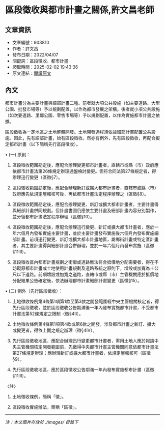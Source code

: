 # 區段徵收與都市計畫之關係,許文昌老師

## 文章資訊
- 文章編號：903810
- 作者：許文昌
- 發布日期：2022/04/07
- 關鍵詞：區段徵收、都市計畫
- 爬取時間：2025-02-02 19:43:36
- 原文連結：[閱讀原文](https://real-estate.get.com.tw/Columns/detail.aspx?no=903810)

## 內文
都市計畫分為主要計畫與細部計畫二種。前者就大項公共設施（如主要道路、大型公園、批發市場等）予以規劃配置，以作為都市發展之架構。後者就小項公共設施（如次要道路、里鄰公園、零售市場等）予以規劃配置，以作為實施都市計畫之依據。

區段徵收為一定地區之土地整體開發。土地開發過程須依據細部計畫配置公共設施。因此，先有細部計畫，始有區段徵收。然亦有例外，先有區段徵收，再配合擬定都市計畫（以下簡稱先行區段徵收）。

• (一) 原則：

1. 區段徵收範圍勘定後，應配合辦理變更都市計畫者，直轄市或縣（市）政府應依都市計畫法第26條規定辦理通盤檢討變更。但符合同法第27條規定者，得辦理迅行變更（區徵§7）。

2. 區段徵收範圍勘定後，應配合辦理新訂或擴大都市計畫者，直轄市或縣（市）政府應先依規定層報核可後，再依都市計畫法定程序辦理之（區徵§8）。

3. 區段徵收範圍勘定後，應配合辦理變更、新訂或擴大都市計畫者，主要計畫得與細部計畫併同規劃。但計畫書圖仍應依主要計畫及細部計畫內容分別製作，並分循都市計畫法定程序辦理（區徵§10）。

4. 區段徵收範圍勘定後，應配合辦理迅行變更、新訂或擴大都市計畫者，應於一年六個月內發布實施主要計畫，並於主要計畫發布實施後六個月內發布實施細部計畫。前項迅行變更、新訂或擴大都市計畫地區，屬鄉街計畫或特定區計畫者，其主要計畫得與細部計畫合併辦理，並於一年六個月內發布實施（區徵§11ⅠⅡ）。

5. 區段徵收區內都市計畫規劃之街廓或道路無法符合抵價地分配需要者，得在不妨礙原都市計畫或土地使用計畫規劃及道路系統之原則下，增設或加寬為十公尺以下道路。前項增設或加寬之道路，直轄市或縣（市）主管機關應於抵價地分配結果公告確定後，依法辦理都市計畫細部計畫變更（區徵§15）。

• (二) 例外（先行區段徵收）：

1. 土地徵收條例第4條第1項第1款至第3款之開發範圍經中央主管機關核定者，得先行區段徵收，並於區段徵收公告期滿後一年內發布實施都市計畫，不受都市計畫法第52條規定之限制（徵§4Ⅱ）。

2. 土地徵收條例第4條第1項第4款或第6款之開發，涉及都市計畫之新訂、擴大或變更者，得依上開之規定辦理（徵§4Ⅳ）。

3. 先行區段徵收地區，應配合辦理迅行變更都市計畫者，需用土地人應於報請中央主管機關核定開發範圍前，先徵得中央都市計畫主管機關同意依都市計畫法第27條規定辦理；應辦理新訂或擴大都市計畫者，依規定層報核可（區徵§9）。

4. 先行區段徵收地區，應於區段徵收公告期滿一年內發布實施都市計畫（區徵§11Ⅲ）。

〈註〉

1. 土地徵收條例，簡稱「徵」。

2. 區段徵收實施辦法，簡稱「區徵」。
---
*注：本文圖片存放於 ./images/ 目錄下*
